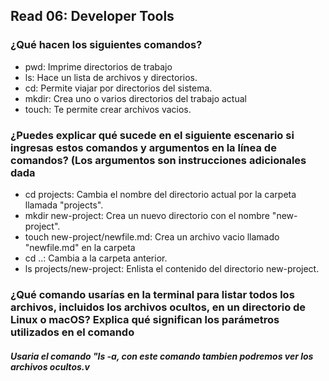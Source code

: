##  Read 06: Developer Tools

### ¿Qué hacen los siguientes comandos? 

- pwd: Imprime directorios de trabajo 
- ls: Hace un lista de archivos y directorios. 
- cd: Permite viajar por directorios del sistema.
- mkdir: Crea uno o varios directorios del trabajo actual
- touch: Te permite crear archivos vacios.

### ¿Puedes explicar qué sucede en el siguiente escenario si ingresas estos comandos y argumentos en la línea de comandos? (Los argumentos son instrucciones adicionales dada

- cd projects: Cambia el nombre del directorio actual por la carpeta llamada "projects".
- mkdir new-project: Crea un nuevo directorio con el nombre "new-project".
- touch new-project/newfile.md: Crea un archivo vacio llamado "newfile.md" en la carpeta 
- cd ..: Cambia a la carpeta anterior. 
- ls projects/new-project: Enlista el contenido del directorio new-project.

### ¿Qué comando usarías en la terminal para listar todos los archivos, incluidos los archivos ocultos, en un directorio de Linux o macOS? Explica qué significan los parámetros utilizados en el comando

##### Usaria el comando "ls -a, con este comando tambien podremos ver los archivos ocultos.v




